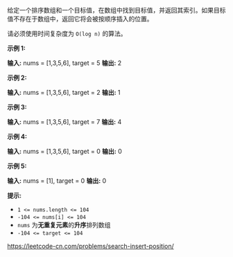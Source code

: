 给定一个排序数组和一个目标值，在数组中找到目标值，并返回其索引。如果目标值不存在于数组中，返回它将会被按顺序插入的位置。

请必须使用时间复杂度为 `O(log n)` 的算法。

**示例 1:**

**输入:** nums = \[1,3,5,6\], target = 5
**输出:** 2

**示例 2:**

**输入:** nums = \[1,3,5,6\], target = 2
**输出:** 1

**示例 3:**

**输入:** nums = \[1,3,5,6\], target = 7
**输出:** 4

**示例 4:**

**输入:** nums = \[1,3,5,6\], target = 0
**输出:** 0

**示例 5:**

**输入:** nums = \[1\], target = 0
**输出:** 0

**提示:**

* `1 <= nums.length <= 104`
* `-104 <= nums[i] <= 104`
* `nums` 为**无重复元素**的**升序**排列数组
* `-104 <= target <= 104`

https://leetcode-cn.com/problems/search-insert-position/

